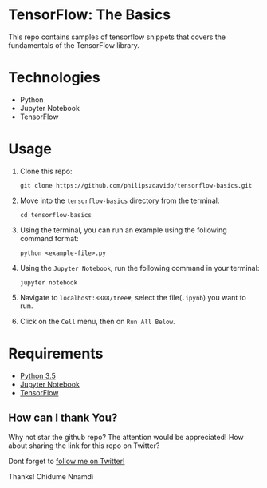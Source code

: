# TensorFlow: The Basics

This repo contains samples of tensorflow snippets that covers the fundamentals of the TensorFlow library.

# Technologies

* Python
* Jupyter Notebook
* TensorFlow

# Usage
1.  Clone this repo:

        git clone https://github.com/philipszdavido/tensorflow-basics.git


1.  Move into the `tensorflow-basics` directory from the terminal:

        cd tensorflow-basics

1.  Using the terminal, you can run an example using the following command format:

        python <example-file>.py

1.  Using the `Jupyter Notebook`, run the following command in your terminal:

        jupyter notebook

1.  Navigate to `localhost:8888/tree#`, select the file(`.ipynb`) you want to run.
1.  Click on the `Cell` menu, then on `Run All Below`.

# Requirements
* [Python 3.5](https://python.org)
* [Jupyter Notebook](https://jupyter.org)
* [TensorFlow](https://tensorflow.org)

## How can I thank You?
Why not star the github repo? The attention would be appreciated! How about sharing the link for this repo on Twitter?

Dont forget to [follow me on Twitter!](https://twitter.com/ngArchangel)

Thanks! Chidume Nnamdi
